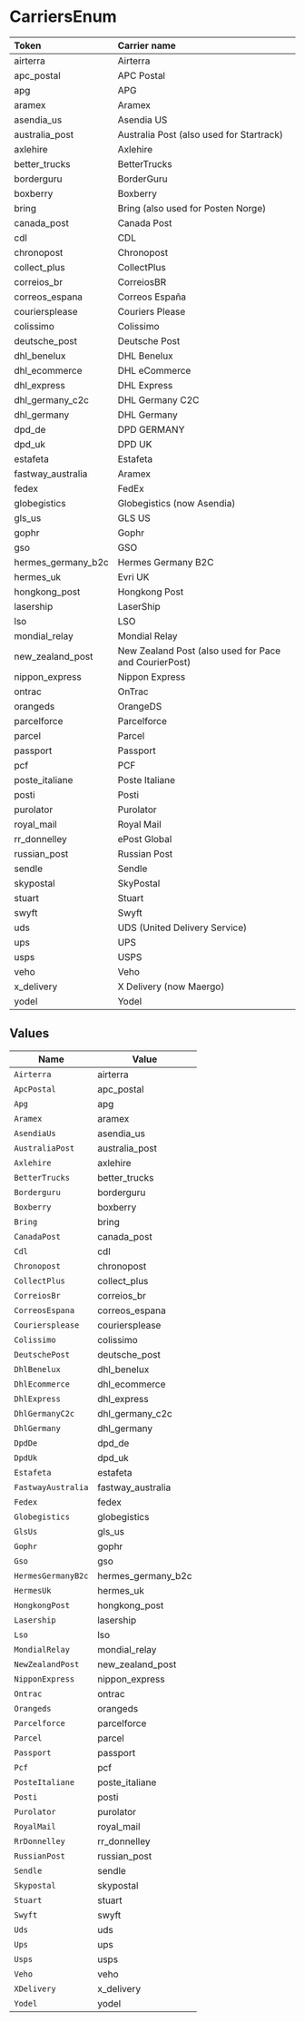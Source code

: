 # CarriersEnum

|Token | Carrier name|
|:---|:---|
| airterra | Airterra |
| apc_postal | APC Postal|
| apg | APG|
| aramex | Aramex|
| asendia_us | Asendia US|
| australia_post | Australia Post (also used for Startrack)|
| axlehire | Axlehire|
| better_trucks | BetterTrucks|
| borderguru | BorderGuru|
| boxberry | Boxberry|
| bring | Bring (also used for Posten Norge)|
| canada_post | Canada Post|
| cdl | CDL|
| chronopost | Chronopost|
| collect_plus | CollectPlus|
| correios_br | CorreiosBR|
| correos_espana | Correos España |
| couriersplease | Couriers Please|
| colissimo | Colissimo|
| deutsche_post | Deutsche Post|
| dhl_benelux | DHL Benelux|
| dhl_ecommerce | DHL eCommerce|
| dhl_express | DHL Express|
| dhl_germany_c2c | DHL Germany C2C|
| dhl_germany | DHL Germany|
| dpd_de | DPD GERMANY|
| dpd_uk | DPD UK|
| estafeta | Estafeta|
| fastway_australia | Aramex|
| fedex | FedEx|
| globegistics | Globegistics (now Asendia)|
| gls_us | GLS US|
| gophr | Gophr|
| gso | GSO|
| hermes_germany_b2c | Hermes Germany B2C|
| hermes_uk | Evri UK |
| hongkong_post | Hongkong Post|
| lasership | LaserShip|
| lso | LSO|
| mondial_relay | Mondial Relay|
| new_zealand_post | New Zealand Post (also used for Pace and CourierPost)|
| nippon_express | Nippon Express|
| ontrac | OnTrac|
| orangeds | OrangeDS|
| parcelforce | Parcelforce|
| parcel | Parcel|
| passport | Passport|
| pcf | PCF|
| poste_italiane | Poste Italiane |
| posti | Posti|
| purolator | Purolator|
| royal_mail | Royal Mail|
| rr_donnelley | ePost Global|
| russian_post | Russian Post|
| sendle | Sendle|
| skypostal | SkyPostal|
| stuart | Stuart|
| swyft | Swyft|
| uds | UDS (United Delivery Service)|
| ups | UPS|
| usps | USPS|
| veho | Veho |
| x_delivery | X Delivery (now Maergo)|
| yodel | Yodel|



## Values

| Name               | Value              |
| ------------------ | ------------------ |
| `Airterra`         | airterra           |
| `ApcPostal`        | apc_postal         |
| `Apg`              | apg                |
| `Aramex`           | aramex             |
| `AsendiaUs`        | asendia_us         |
| `AustraliaPost`    | australia_post     |
| `Axlehire`         | axlehire           |
| `BetterTrucks`     | better_trucks      |
| `Borderguru`       | borderguru         |
| `Boxberry`         | boxberry           |
| `Bring`            | bring              |
| `CanadaPost`       | canada_post        |
| `Cdl`              | cdl                |
| `Chronopost`       | chronopost         |
| `CollectPlus`      | collect_plus       |
| `CorreiosBr`       | correios_br        |
| `CorreosEspana`    | correos_espana     |
| `Couriersplease`   | couriersplease     |
| `Colissimo`        | colissimo          |
| `DeutschePost`     | deutsche_post      |
| `DhlBenelux`       | dhl_benelux        |
| `DhlEcommerce`     | dhl_ecommerce      |
| `DhlExpress`       | dhl_express        |
| `DhlGermanyC2c`    | dhl_germany_c2c    |
| `DhlGermany`       | dhl_germany        |
| `DpdDe`            | dpd_de             |
| `DpdUk`            | dpd_uk             |
| `Estafeta`         | estafeta           |
| `FastwayAustralia` | fastway_australia  |
| `Fedex`            | fedex              |
| `Globegistics`     | globegistics       |
| `GlsUs`            | gls_us             |
| `Gophr`            | gophr              |
| `Gso`              | gso                |
| `HermesGermanyB2c` | hermes_germany_b2c |
| `HermesUk`         | hermes_uk          |
| `HongkongPost`     | hongkong_post      |
| `Lasership`        | lasership          |
| `Lso`              | lso                |
| `MondialRelay`     | mondial_relay      |
| `NewZealandPost`   | new_zealand_post   |
| `NipponExpress`    | nippon_express     |
| `Ontrac`           | ontrac             |
| `Orangeds`         | orangeds           |
| `Parcelforce`      | parcelforce        |
| `Parcel`           | parcel             |
| `Passport`         | passport           |
| `Pcf`              | pcf                |
| `PosteItaliane`    | poste_italiane     |
| `Posti`            | posti              |
| `Purolator`        | purolator          |
| `RoyalMail`        | royal_mail         |
| `RrDonnelley`      | rr_donnelley       |
| `RussianPost`      | russian_post       |
| `Sendle`           | sendle             |
| `Skypostal`        | skypostal          |
| `Stuart`           | stuart             |
| `Swyft`            | swyft              |
| `Uds`              | uds                |
| `Ups`              | ups                |
| `Usps`             | usps               |
| `Veho`             | veho               |
| `XDelivery`        | x_delivery         |
| `Yodel`            | yodel              |